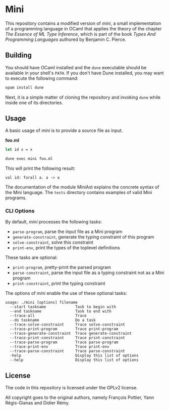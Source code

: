 Mini
====

This repository contains a modified version of _mini_, a small implementation
of a programming language in OCaml that applies the theory of the chapter _The
Essence of ML Type Inference_, which is part of the book _Types And Programming
Languages_ authored by Benjamin C. Pierce.

## Building

You should have OCaml installed and the `dune` executable should be available
in your shell's `PATH`. If you don't have Dune installed, you may want to
execute the following command:

```sh
opam install dune
```

Next, it is a simple matter of cloning the repository and invoking `dune` while
inside one of its directories.

## Usage

A basic usage of _mini_ is to provide a source file as input.

**foo.ml**
```ml
let id x = x
```

```bash
dune exec mini foo.ml
```

This will print the following result:

```
val id: forall a. a -> a
```

The documentation of the module MiniAst explains the concrete syntax
of the Mini language. The `tests` directory contains examples of
valid Mini programs.

### CLI Options

By default, _mini_ processes the following tasks:

 - `parse-program`, parse the input file as a Mini program
 - `generate-constraint`, generate the typing constraint of this program
 -  `solve-constraint`, solve this constraint
 - `print-env`, print the types of the toplevel definitions

These tasks are optional:

 -  `print-program`, pretty-print the parsed program
 -  `parse-constraint`, parse the input file as a typing constraint not as
    a Mini program
 -  `print-constraint`, print the typing constraint

The options of _mini_ enable the use of these optional tasks:

```
usage: ./mini [options] filename
  --start taskname             Task to begin with
  --end taskname               Task to end with
  --trace-all                  Trace
  --do taskname                Do a task
  --trace-solve-constraint     Trace solve-constraint
  --trace-print-program        Trace print-program
  --trace-generate-constraint  Trace generate-constraint
  --trace-print-constraint     Trace print-constraint
  --trace-parse-program        Trace parse-program
  --trace-print-env            Trace print-env
  --trace-parse-constraint     Trace parse-constraint
  -help                        Display this list of options
  --help                       Display this list of options
```

## License

The code in this repository is licensed under the GPLv2 license.

All copyright goes to the original authors, namely François Pottier, Yann
Régis-Gianas and Didier Rémy.

